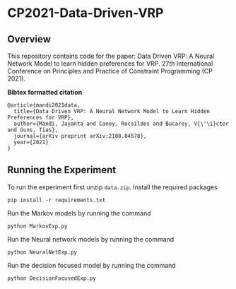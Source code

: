 # CP2021-Data-Driven-VRP

## Overview
This repository contains code for the paper:
Data Driven VRP: A Neural Network Model to learn hidden preferences for VRP. 27th International Conference on Principles and Practice of Constraint Programming (CP 2021). 

**Bibtex formatted citation**
```
@article{mandi2021data,
  title={Data Driven VRP: A Neural Network Model to Learn Hidden Preferences for VRP},
  author={Mandi, Jayanta and Canoy, Rocsildes and Bucarey, V{\'\i}ctor and Guns, Tias},
  journal={arXiv preprint arXiv:2108.04578},
  year={2021}
}
```
## Running the Experiment

To run the experiment first unzip `data.zip`.
Install the required packages
```
pip install -r requirements.txt
```

Run the Markov models by running the command
```
python MarkovExp.py
```
Run the Neural network models by running the command 
```
python NeuralNetExp.py
```
Run the decision focused model by running the command
```
python DecisionFocusedExp.py
```


